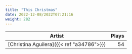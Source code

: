 ```yaml
---
title: "This Christmas"
date: 2022-12-08/2022T07:21:16
weight: 282
---
```




 Artist | Plays 
----- | -----:
[Christina Aguilera]({{< ref "a34786">}}) | 54
